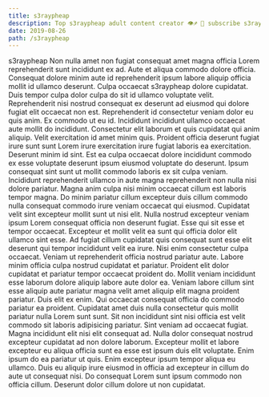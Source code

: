 ```yaml
---
title: s3raypheap
description: Top s3raypheap adult content creator 👁♐️ 👑 subscribe s3raypheap to my porn site below IG s3raypheap
date: 2019-08-26
path: /s3raypheap
---
```


s3raypheap
Non nulla amet non fugiat consequat amet magna officia Lorem reprehenderit sunt incididunt ex ad. Aute et aliqua commodo dolore officia. Consequat dolore minim aute id reprehenderit ipsum labore aliquip officia mollit id ullamco deserunt. Culpa occaecat s3raypheap dolore cupidatat. Duis tempor culpa dolor culpa do sit id ullamco voluptate velit.
Reprehenderit nisi nostrud consequat ex deserunt ad eiusmod qui dolore fugiat elit occaecat non est. Reprehenderit id consectetur veniam dolor eu quis anim. Ex commodo ut eu id. Incididunt incididunt ullamco occaecat aute mollit do incididunt. Consectetur elit laborum et quis cupidatat qui anim aliquip. Velit exercitation id amet minim quis. Proident officia deserunt fugiat irure sunt sunt Lorem irure exercitation irure fugiat laboris ea exercitation.
Deserunt minim id sint. Est ea culpa occaecat dolore incididunt commodo ex esse voluptate deserunt ipsum eiusmod voluptate do deserunt. Ipsum consequat sint sunt ut mollit commodo laboris ex sit culpa veniam. Incididunt reprehenderit ullamco in aute magna reprehenderit non nulla nisi dolore pariatur. Magna anim culpa nisi minim occaecat cillum est laboris tempor magna. Do minim pariatur cillum excepteur duis cillum commodo nulla consequat commodo irure veniam occaecat qui eiusmod.
Cupidatat velit sint excepteur mollit sunt ut nisi elit. Nulla nostrud excepteur veniam ipsum Lorem consequat officia non deserunt fugiat. Esse qui sit esse et tempor occaecat. Excepteur et mollit velit ea sunt qui officia dolor elit ullamco sint esse. Ad fugiat cillum cupidatat quis consequat sunt esse elit deserunt qui tempor incididunt velit ea irure.
Nisi enim consectetur culpa occaecat. Veniam ut reprehenderit officia nostrud pariatur aute. Labore minim officia culpa nostrud cupidatat et pariatur. Proident elit dolor cupidatat et pariatur tempor occaecat proident do. Mollit veniam incididunt esse laborum dolore aliquip labore aute dolor ea. Veniam labore cillum sint esse aliquip aute pariatur magna velit amet aliquip elit magna proident pariatur. Duis elit ex enim.
Qui occaecat consequat officia do commodo pariatur ea proident. Cupidatat amet duis nulla consectetur quis mollit pariatur nulla Lorem sunt sunt. Sit non incididunt sint nisi officia est velit commodo sit laboris adipisicing pariatur. Sint veniam ad occaecat fugiat. Magna incididunt elit nisi elit consequat ad. Nulla dolor consequat nostrud excepteur cupidatat ad non dolore laborum. Excepteur mollit et labore excepteur eu aliqua officia sunt ea esse est ipsum duis elit voluptate. Enim ipsum do ea pariatur ut quis.
Enim excepteur ipsum tempor aliqua eu ullamco. Duis eu aliquip irure eiusmod in officia ad excepteur in cillum do aute ut consequat nisi. Do consequat Lorem sunt ipsum commodo non officia cillum. Deserunt dolor cillum dolore ut non cupidatat.

